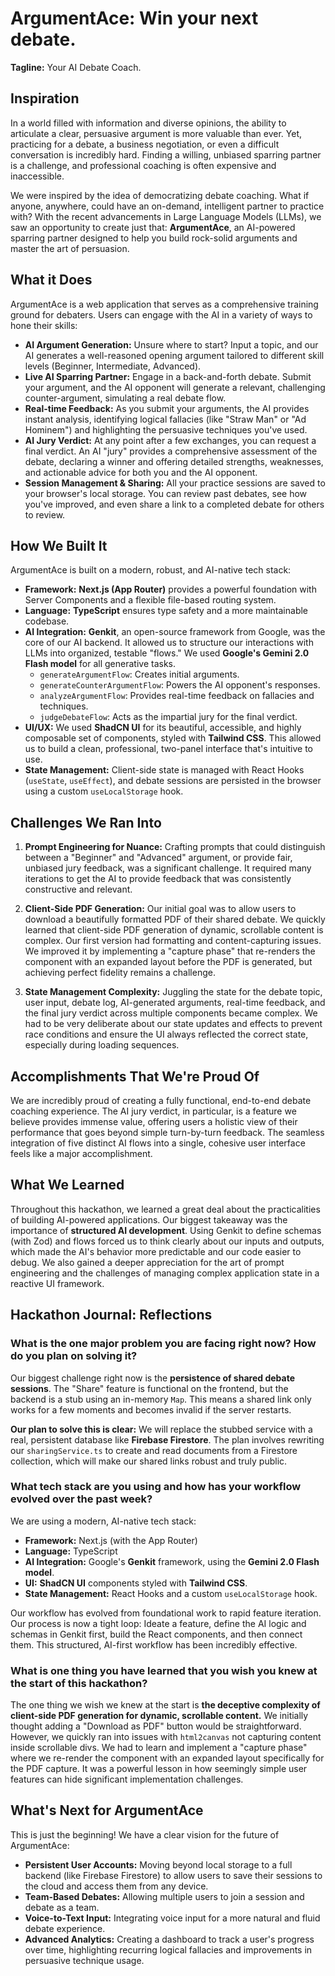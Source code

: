 # ArgumentAce: Win your next debate.

**Tagline:** Your AI Debate Coach.

## Inspiration

In a world filled with information and diverse opinions, the ability to articulate a clear, persuasive argument is more valuable than ever. Yet, practicing for a debate, a business negotiation, or even a difficult conversation is incredibly hard. Finding a willing, unbiased sparring partner is a challenge, and professional coaching is often expensive and inaccessible.

We were inspired by the idea of democratizing debate coaching. What if anyone, anywhere, could have an on-demand, intelligent partner to practice with? With the recent advancements in Large Language Models (LLMs), we saw an opportunity to create just that: **ArgumentAce**, an AI-powered sparring partner designed to help you build rock-solid arguments and master the art of persuasion.

## What it Does

ArgumentAce is a web application that serves as a comprehensive training ground for debaters. Users can engage with the AI in a variety of ways to hone their skills:

*   **AI Argument Generation:** Unsure where to start? Input a topic, and our AI generates a well-reasoned opening argument tailored to different skill levels (Beginner, Intermediate, Advanced).
*   **Live AI Sparring Partner:** Engage in a back-and-forth debate. Submit your argument, and the AI opponent will generate a relevant, challenging counter-argument, simulating a real debate flow.
*   **Real-time Feedback:** As you submit your arguments, the AI provides instant analysis, identifying logical fallacies (like "Straw Man" or "Ad Hominem") and highlighting the persuasive techniques you've used.
*   **AI Jury Verdict:** At any point after a few exchanges, you can request a final verdict. An AI "jury" provides a comprehensive assessment of the debate, declaring a winner and offering detailed strengths, weaknesses, and actionable advice for both you and the AI opponent.
*   **Session Management & Sharing:** All your practice sessions are saved to your browser's local storage. You can review past debates, see how you've improved, and even share a link to a completed debate for others to review.

## How We Built It

ArgumentAce is built on a modern, robust, and AI-native tech stack:

*   **Framework:** **Next.js (App Router)** provides a powerful foundation with Server Components and a flexible file-based routing system.
*   **Language:** **TypeScript** ensures type safety and a more maintainable codebase.
*   **AI Integration:** **Genkit**, an open-source framework from Google, was the core of our AI backend. It allowed us to structure our interactions with LLMs into organized, testable "flows." We used **Google's Gemini 2.0 Flash model** for all generative tasks.
    *   `generateArgumentFlow`: Creates initial arguments.
    *   `generateCounterArgumentFlow`: Powers the AI opponent's responses.
    *   `analyzeArgumentFlow`: Provides real-time feedback on fallacies and techniques.
    *   `judgeDebateFlow`: Acts as the impartial jury for the final verdict.
*   **UI/UX:** We used **ShadCN UI** for its beautiful, accessible, and highly composable set of components, styled with **Tailwind CSS**. This allowed us to build a clean, professional, two-panel interface that's intuitive to use.
*   **State Management:** Client-side state is managed with React Hooks (`useState`, `useEffect`), and debate sessions are persisted in the browser using a custom `useLocalStorage` hook.

## Challenges We Ran Into

1.  **Prompt Engineering for Nuance:** Crafting prompts that could distinguish between a "Beginner" and "Advanced" argument, or provide fair, unbiased jury feedback, was a significant challenge. It required many iterations to get the AI to provide feedback that was consistently constructive and relevant.

2.  **Client-Side PDF Generation:** Our initial goal was to allow users to download a beautifully formatted PDF of their shared debate. We quickly learned that client-side PDF generation of dynamic, scrollable content is complex. Our first version had formatting and content-capturing issues. We improved it by implementing a "capture phase" that re-renders the component with an expanded layout before the PDF is generated, but achieving perfect fidelity remains a challenge.

3.  **State Management Complexity:** Juggling the state for the debate topic, user input, debate log, AI-generated arguments, real-time feedback, and the final jury verdict across multiple components became complex. We had to be very deliberate about our state updates and effects to prevent race conditions and ensure the UI always reflected the correct state, especially during loading sequences.

## Accomplishments That We're Proud Of

We are incredibly proud of creating a fully functional, end-to-end debate coaching experience. The AI jury verdict, in particular, is a feature we believe provides immense value, offering users a holistic view of their performance that goes beyond simple turn-by-turn feedback. The seamless integration of five distinct AI flows into a single, cohesive user interface feels like a major accomplishment.

## What We Learned

Throughout this hackathon, we learned a great deal about the practicalities of building AI-powered applications. Our biggest takeaway was the importance of **structured AI development**. Using Genkit to define schemas (with Zod) and flows forced us to think clearly about our inputs and outputs, which made the AI's behavior more predictable and our code easier to debug. We also gained a deeper appreciation for the art of prompt engineering and the challenges of managing complex application state in a reactive UI framework.

## Hackathon Journal: Reflections

### What is the one major problem you are facing right now? How do you plan on solving it?

Our biggest challenge right now is the **persistence of shared debate sessions**. The "Share" feature is functional on the frontend, but the backend is a stub using an in-memory `Map`. This means a shared link only works for a few moments and becomes invalid if the server restarts.

**Our plan to solve this is clear:** We will replace the stubbed service with a real, persistent database like **Firebase Firestore**. The plan involves rewriting our `sharingService.ts` to create and read documents from a Firestore collection, which will make our shared links robust and truly public.

### What tech stack are you using and how has your workflow evolved over the past week?

We are using a modern, AI-native tech stack:
*   **Framework:** Next.js (with the App Router)
*   **Language:** TypeScript
*   **AI Integration:** Google's **Genkit** framework, using the **Gemini 2.0 Flash model**.
*   **UI:** **ShadCN UI** components styled with **Tailwind CSS**.
*   **State Management:** React Hooks and a custom `useLocalStorage` hook.

Our workflow has evolved from foundational work to rapid feature iteration. Our process is now a tight loop: Ideate a feature, define the AI logic and schemas in Genkit first, build the React components, and then connect them. This structured, AI-first workflow has been incredibly effective.

### What is one thing you have learned that you wish you knew at the start of this hackathon?

The one thing we wish we knew at the start is **the deceptive complexity of client-side PDF generation for dynamic, scrollable content.** We initially thought adding a "Download as PDF" button would be straightforward. However, we quickly ran into issues with `html2canvas` not capturing content inside scrollable divs. We had to learn and implement a "capture phase" where we re-render the component with an expanded layout specifically for the PDF capture. It was a powerful lesson in how seemingly simple user features can hide significant implementation challenges.

## What's Next for ArgumentAce

This is just the beginning! We have a clear vision for the future of ArgumentAce:

*   **Persistent User Accounts:** Moving beyond local storage to a full backend (like Firebase Firestore) to allow users to save their sessions to the cloud and access them from any device.
*   **Team-Based Debates:** Allowing multiple users to join a session and debate as a team.
*   **Voice-to-Text Input:** Integrating voice input for a more natural and fluid debate experience.
*   **Advanced Analytics:** Creating a dashboard to track a user's progress over time, highlighting recurring logical fallacies and improvements in persuasive technique usage.
